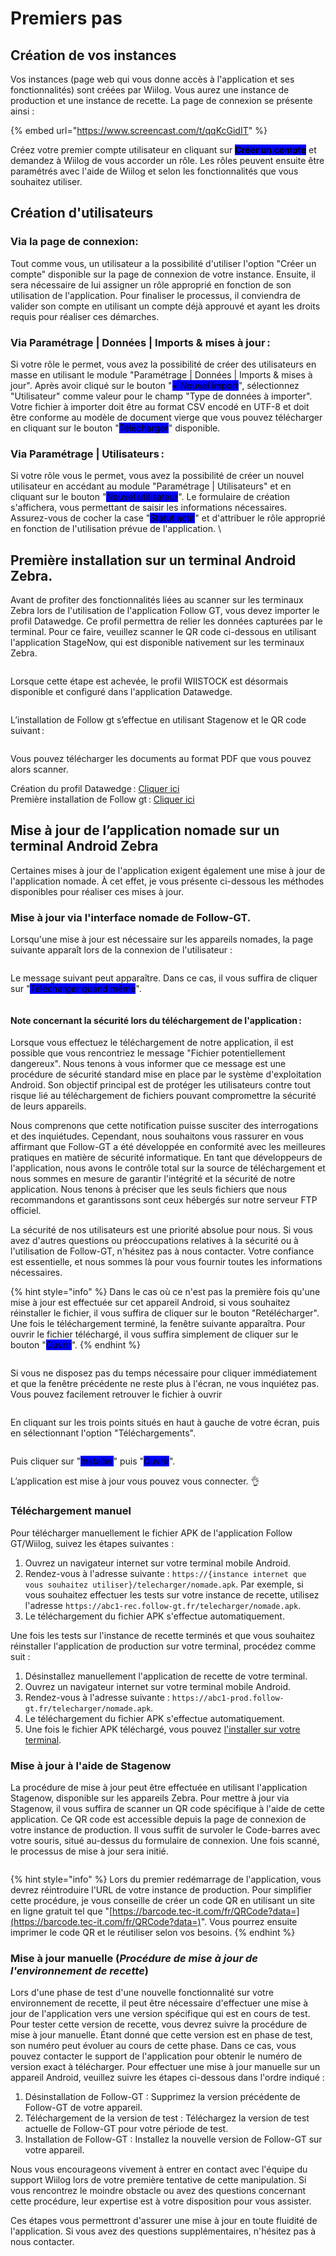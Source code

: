 # Premiers pas

## Création de vos instances

Vos instances (page web qui vous donne accès à l'application et ses fonctionnalités) sont créées par Wiilog. Vous aurez une instance de production et une instance de recette. La page de connexion se présente ainsi :

{% embed url="https://www.screencast.com/t/qqKcGidIT" %}

Créez votre premier compte utilisateur en cliquant sur <mark style="background-color:blue;">**Créer un compte**</mark> et demandez à Wiilog de vous accorder un rôle. Les rôles peuvent ensuite être paramétrés avec l'aide de Wiilog et selon les fonctionnalités que vous souhaitez utiliser.

## Création d'utilisateurs

### Via la page de connexion:&#x20;

Tout comme vous, un utilisateur a la possibilité d'utiliser l'option "Créer un compte" disponible sur la page de connexion de votre instance. Ensuite, il sera nécessaire de lui assigner un rôle approprié en fonction de son utilisation de l'application. Pour finaliser le processus, il conviendra de valider son compte en utilisant un compte déjà approuvé et ayant les droits requis pour réaliser ces démarches.&#x20;

### Via Paramétrage | Données | Imports & mises à jour :&#x20;

Si votre rôle le permet, vous avez la possibilité de créer des utilisateurs en masse en utilisant le module "Paramétrage | Données | Imports & mises à jour". Après avoir cliqué sur le bouton "<mark style="background-color:blue;">+ Nouvel import</mark>", sélectionnez "Utilisateur" comme valeur pour le champ "Type de données à importer". Votre fichier à importer doit être au format CSV encodé en UTF-8 et doit être conforme au modèle de document vierge que vous pouvez télécharger en cliquant sur le bouton "<mark style="background-color:blue;">Télécharger</mark>" disponible.&#x20;

### Via Paramétrage | Utilisateurs :&#x20;

Si votre rôle vous le permet, vous avez la possibilité de créer un nouvel utilisateur en accédant au module "Paramétrage | Utilisateurs" et en cliquant sur le bouton "<mark style="background-color:blue;">Nouvel utilisateur</mark>". Le formulaire de création s'affichera, vous permettant de saisir les informations nécessaires. Assurez-vous de cocher la case "<mark style="background-color:blue;">Statut actif</mark>" et d'attribuer le rôle approprié en fonction de l'utilisation prévue de l'application. \


## Première installation sur un terminal Android Zebra.

Avant de profiter des fonctionnalités liées au scanner sur les terminaux Zebra lors de l'utilisation de l'application Follow GT, vous devez importer le profil Datawedge. Ce profil permettra de relier les données capturées par le terminal. Pour ce faire, veuillez scanner le QR code ci-dessous en utilisant l'application StageNow, qui est disponible nativement sur les terminaux Zebra.&#x20;

<figure><img src="../.gitbook/assets/Capture d’écran 2023-08-23 112454.png" alt=""><figcaption></figcaption></figure>

Lorsque cette étape est achevée, le profil WIISTOCK est désormais disponible et configuré dans l'application Datawedge.

<figure><img src="../.gitbook/assets/Capture d&#x27;écran 2023-08-23 112728.png" alt=""><figcaption></figcaption></figure>

L’installation de Follow gt s’effectue en utilisant Stagenow et le QR code suivant :

<figure><img src="../.gitbook/assets/Capture d&#x27;écran 2023-08-23 112833.png" alt=""><figcaption></figcaption></figure>

Vous pouvez télécharger les documents au format PDF que vous pouvez alors scanner.&#x20;

Création du profil Datawedge : [Cliquer ici](https://ftp.wiilog.fr/stageNow/CreateDwProfilWiistock.pdf) \
Première installation de Follow gt : [Cliquer ici](https://ftp.wiilog.fr/stageNow/installFGTMx8.0.pdf)&#x20;

## Mise à jour de l’application nomade sur un terminal Android Zebra

Certaines mises à jour de l'application exigent également une mise à jour de l'application nomade. À cet effet, je vous présente ci-dessous les méthodes disponibles pour réaliser ces mises à jour.&#x20;

### Mise à jour via l'interface nomade de Follow-GT. &#x20;

Lorsqu'une mise à jour est nécessaire sur les appareils nomades, la page suivante apparaît lors de la connexion de l'utilisateur : &#x20;

<figure><img src="../.gitbook/assets/Capture d&#x27;écran 2023-08-23 113102.png" alt=""><figcaption></figcaption></figure>

Le message suivant peut apparaître. Dans ce cas, il vous suffira de cliquer sur "<mark style="background-color:blue;">Télécharger quand même</mark>".

<figure><img src="../.gitbook/assets/Capture d&#x27;écran 2023-08-23 113156.png" alt=""><figcaption></figcaption></figure>

#### Note concernant la sécurité lors du téléchargement de l'application :&#x20;

Lorsque vous effectuez le téléchargement de notre application, il est possible que vous rencontriez le message "Fichier potentiellement dangereux". Nous tenons à vous informer que ce message est une procédure de sécurité standard mise en place par le système d'exploitation Android. Son objectif principal est de protéger les utilisateurs contre tout risque lié au téléchargement de fichiers pouvant compromettre la sécurité de leurs appareils.&#x20;

&#x20;Nous comprenons que cette notification puisse susciter des interrogations et des inquiétudes. Cependant, nous souhaitons vous rassurer en vous affirmant que Follow-GT a été développée en conformité avec les meilleures pratiques en matière de sécurité informatique. En tant que développeurs de l'application, nous avons le contrôle total sur la source de téléchargement et nous sommes en mesure de garantir l'intégrité et la sécurité de notre application. Nous tenons à préciser que les seuls fichiers que nous recommandons et garantissons sont ceux hébergés sur notre serveur FTP officiel.&#x20;

&#x20;La sécurité de nos utilisateurs est une priorité absolue pour nous. Si vous avez d'autres questions ou préoccupations relatives à la sécurité ou à l'utilisation de Follow-GT, n'hésitez pas à nous contacter. Votre confiance est essentielle, et nous sommes là pour vous fournir toutes les informations nécessaires.&#x20;

{% hint style="info" %}
&#x20;Dans le cas où ce n'est pas la première fois qu'une mise à jour est effectuée sur cet appareil Android, si vous souhaitez réinstaller le fichier, il vous suffira de cliquer sur le bouton "Retélécharger". Une fois le téléchargement terminé, la fenêtre suivante apparaîtra. Pour ouvrir le fichier téléchargé, il vous suffira simplement de cliquer sur le bouton "<mark style="background-color:blue;">Ouvrir</mark>".&#x20;
{% endhint %}

<figure><img src="../.gitbook/assets/Capture d&#x27;écran 2023-08-23 113332.png" alt=""><figcaption></figcaption></figure>

Si vous ne disposez pas du temps nécessaire pour cliquer immédiatement et que la fenêtre précédente ne reste plus à l'écran, ne vous inquiétez pas. Vous pouvez facilement retrouver le fichier à ouvrir

<figure><img src="../.gitbook/assets/Capture d&#x27;écran 2023-08-23 113422.png" alt=""><figcaption></figcaption></figure>

En cliquant sur les trois points situés en haut à gauche de votre écran, puis en sélectionnant l'option "Téléchargements".

<figure><img src="../.gitbook/assets/Capture d&#x27;écran 2023-08-23 113459.png" alt=""><figcaption></figcaption></figure>

Puis cliquer sur "<mark style="background-color:blue;">Installer</mark>" puis "<mark style="background-color:blue;">Ouvrir</mark>".&#x20;

L’application est mise à jour vous pouvez vous connecter. 👌

### **Téléchargement manuel**&#x20;

Pour télécharger manuellement le fichier APK de l'application Follow GT/Wiilog, suivez les étapes suivantes :

1. Ouvrez un navigateur internet sur votre terminal mobile Android.
2. Rendez-vous à l'adresse suivante : `https://{instance internet que vous souhaitez utiliser}/telecharger/nomade.apk`. Par exemple, si vous souhaitez effectuer les tests sur votre instance de recette, utilisez l'adresse `https://abc1-rec.follow-gt.fr/telecharger/nomade.apk`.
3. Le téléchargement du fichier APK s'effectue automatiquement.

Une fois les tests sur l'instance de recette terminés et que vous souhaitez réinstaller l'application de production sur votre terminal, procédez comme suit :

1. Désinstallez manuellement l'application de recette de votre terminal.
2. Ouvrez un navigateur internet sur votre terminal mobile Android.
3. Rendez-vous à l'adresse suivante : `https://abc1-prod.follow-gt.fr/telecharger/nomade.apk`.
4. Le téléchargement du fichier APK s'effectue automatiquement.
5. Une fois le fichier APK téléchargé, vous pouvez [l'installer sur votre terminal](premiers-pas.md#mise-a-jour-manuelle-procedure-de-mise-a-jour-de-lenvironnement-de-recette).

### Mise à jour à l'aide de Stagenow

La procédure de mise à jour peut être effectuée en utilisant l'application Stagenow, disponible sur les appareils Zebra. Pour mettre à jour via Stagenow, il vous suffira de scanner un QR code spécifique à l'aide de cette application. Ce QR code est accessible depuis la page de connexion de votre instance de production. Il vous suffit de survoler le Code-barres avec votre souris, situé au-dessus du formulaire de connexion. Une fois scanné, le processus de mise à jour sera initié.

<figure><img src="../.gitbook/assets/Capture d&#x27;écran 2023-08-23 114047.png" alt=""><figcaption></figcaption></figure>

{% hint style="info" %}
Lors du premier redémarrage de l'application, vous devrez réintroduire l'URL de votre instance de production. Pour simplifier cette procédure, je vous conseille de créer un code QR en utilisant un site en ligne gratuit tel que "[https://barcode.tec-it.com/fr/QRCode?data=](https://barcode.tec-it.com/fr/QRCode?data=)". Vous pourrez ensuite imprimer le code QR et le réutiliser selon vos besoins.&#x20;
{% endhint %}

### Mise à jour manuelle (_Procédure de mise à jour de l'environnement de recette_)

Lors d'une phase de test d'une nouvelle fonctionnalité sur votre environnement de recette, il peut être nécessaire d'effectuer une mise à jour de l'application vers une version spécifique qui est en cours de test. Pour tester cette version de recette, vous devrez suivre la procédure de mise à jour manuelle. Étant donné que cette version est en phase de test, son numéro peut évoluer au cours de cette phase. Dans ce cas, vous pouvez contacter le support de l'application pour obtenir le numéro de version exact à télécharger. Pour effectuer une mise à jour manuelle sur un appareil Android, veuillez suivre les étapes ci-dessous dans l'ordre indiqué :&#x20;

&#x20;

1. Désinstallation de Follow-GT : Supprimez la version précédente de Follow-GT de votre appareil.&#x20;
2. Téléchargement de la version de test : Téléchargez la version de test actuelle de Follow-GT pour votre période de test.&#x20;
3. Installation de Follow-GT : Installez la nouvelle version de Follow-GT sur votre appareil.&#x20;

&#x20;

Nous vous encourageons vivement à entrer en contact avec l'équipe du support Wiilog lors de votre première tentative de cette manipulation. Si vous rencontrez le moindre obstacle ou avez des questions concernant cette procédure, leur expertise est à votre disposition pour vous assister.&#x20;

Ces étapes vous permettront d'assurer une mise à jour en toute fluidité de l'application. Si vous avez des questions supplémentaires, n'hésitez pas à nous contacter.&#x20;



